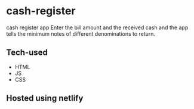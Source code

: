 # cash-register
cash register app
Enter the bill amount and the received cash and the app tells the minimum notes of different denominations to return.

## Tech-used
- HTML
- JS
- CSS

## Hosted using netlify
